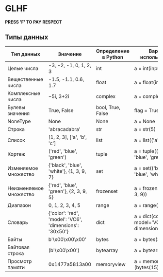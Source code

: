# GLHF
**PRESS 'F' TO PAY RESPECT**


## Типы данных

| **Тип данных** | **Значение** | **Определение в Python** | **Вариант использования** | **Изменяемость типа данных** |
| ---- | ---- | --- | ---- | ---- |
| Целые числа | -3, -2, -1, 0, 1, 2, 3 | int | a = int(input()) | Immutable |
| Вещественные числа | -1.5, -1.1, 0.6, 1.7 | float | a = float(input()) | Immutable |
| Комплексные числа | −5i, 3+2i | complex | a = complex(input()) | Immutable |
| Булевы значения | True, False | bool, True, False | flag = True |  |
| NoneType | None | None | a = None |  |
| Строка | 'abracadabra' | str | a = str(5) | Immutable |
| Список | [1, 2, 3], ['a', 'b', 'c'] | list | a = list(('a', 'b', 'c')) | Mutable |
| Кортеж | ('red', 'blue', 'green') | tuple | a = tuple(('red', 'blue', 'green')) | Immutable |
| Изменяемое множество | {'black', 'blue', 'white'}, {1, 3, 9, 7} | set | a = set(('black', 'blue', 'white')) | Mutable |
| Неизменяемое множество | {'red', 'blue', 'green'}, {2, 3, 9, 5} | frozenset | a = frozenset((2, 5, 3, 9)) | Immutable |
| Диапазон | 0, 1, 2, 3, 4, 5 | range | a = range(6) | Immutable |
| Словарь | {'color': 'red', 'model': 'VC6', 'dimensions': '30x50'} | dict | a = dict(color='red', model='VC6', dimensions='30x50') | Mutable |
| Байты | b'\x00\x00\x00' | bytes | a = bytes(3) | Immutable |
| Байтовая строка | (b'\x00\x00') | bytearray | a = bytearray(2) | Mutable |
| Просмотр памяти | 0x1477a5813a00 | memoryview | a = memoryview<br>(bytes(15)) |  |



